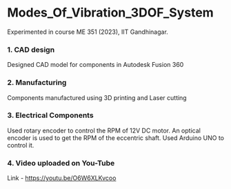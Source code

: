 # Modes_Of_Vibration_3DOF_System
Experimented in course ME 351 (2023), IIT Gandhinagar.

### 1. CAD design
Designed CAD model for components in Autodesk Fusion 360
### 2. Manufacturing
Components manufactured using 3D printing and Laser cutting
### 3. Electrical Components
Used rotary encoder to control the RPM of 12V DC motor.
An optical encoder is used to get the RPM of the eccentric shaft.
Used Arduino UNO to control it.
### 4. Video uploaded on You-Tube 
Link - https://youtu.be/O6W6XLKvcoo

